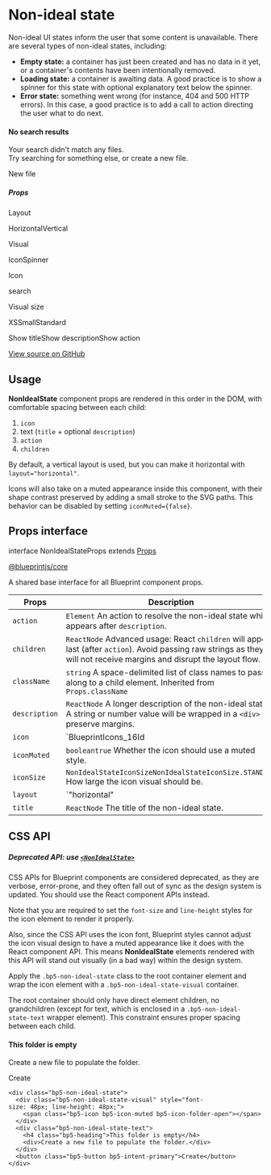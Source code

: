 # Non-ideal state

Non-ideal UI states inform the user that some content is unavailable. There are several types of non-ideal states,
including:

* **Empty state:** a container has just been created and has no data in it yet, or a container's contents have been
  intentionally removed.
* **Loading state:** a container is awaiting data. A good practice is to show a spinner for this state with optional
  explanatory text below the spinner.
* **Error state:** something went wrong (for instance, 404 and 500 HTTP errors). In this case, a good practice is to
  add a call to action directing the user what to do next.

#### No search results

Your search didn't match any files.  
Try searching for something else, or create a new file.

New file

##### Props

Layout 

HorizontalVertical

Visual 

IconSpinner

Icon

search

Visual size 

XSSmallStandard

Show titleShow descriptionShow action

[View source on GitHub](https://github.com/palantir/blueprint/blob/develop/packages/docs-app/src/examples/core-examples/nonIdealStateExample.tsx)

## Usage

**NonIdealState** component props are rendered in this order in the DOM, with comfortable spacing between each child:

1. `icon`
2. text (`title` + optional `description`)
3. `action`
4. `children`

By default, a vertical layout is used, but you can make it horizontal with `layout="horizontal"`.

Icons will also take on a muted appearance inside this component, with their shape contrast preserved by adding a small stroke to the SVG paths. This behavior can be disabled by setting `iconMuted={false}`.

## Props interface

interface NonIdealStateProps extends [Props](#api/Props)

[@blueprintjs/core](https://github.com/palantir/blueprint/blob/d356c8eea/packages/core/src/components/non-ideal-state/nonIdealState.tsx#L33)

A shared base interface for all Blueprint component props.

| Props | Description |
| --- | --- |
| `action` | `Element` An action to resolve the non-ideal state which appears after `description`. |
| `children` | `ReactNode` Advanced usage: React `children` will appear last (after `action`). Avoid passing raw strings as they will not receive margins and disrupt the layout flow. |
| `className` | `string` A space-delimited list of class names to pass along to a child element.  Inherited from `Props.className` |
| `description` | `ReactNode` A longer description of the non-ideal state. A string or number value will be wrapped in a `<div>` to preserve margins. |
| `icon` | `BlueprintIcons_16Id | MaybeElement` The name of a Blueprint icon or a JSX element (such as `<Spinner/>`) to render above the title. |
| `iconMuted` | `booleantrue` Whether the icon should use a muted style. |
| `iconSize` | `NonIdealStateIconSizeNonIdealStateIconSize.STANDARD` How large the icon visual should be. |
| `layout` | `"horizontal" | "vertical""vertical"` Component layout, either vertical or horizontal. |
| `title` | `ReactNode` The title of the non-ideal state. |

## CSS API

##### Deprecated API: use [`<NonIdealState>`](#core/components/non-ideal-state)

CSS APIs for Blueprint components are considered deprecated, as they are verbose, error-prone, and they
often fall out of sync as the design system is updated. You should use the React component APIs instead.

Note that you are required to set the `font-size` and `line-height` styles for the icon element to render it properly.

Also, since the CSS API uses the icon font, Blueprint styles cannot adjust the icon visual design to have a muted
appearance like it does with the React component API. This means **NonIdealState** elements rendered with this API will
stand out visually (in a bad way) within the design system.

Apply the `.bp5-non-ideal-state` class to the root container element and wrap the icon element with a
`.bp5-non-ideal-state-visual` container.

The root container should only have direct element children, no grandchildren (except for text, which is enclosed in a
`.bp5-non-ideal-state-text` wrapper element). This constraint ensures proper spacing between each child.

#### This folder is empty

Create a new file to populate the folder.

Create

```
<div class="bp5-non-ideal-state">  
  <div class="bp5-non-ideal-state-visual" style="font-size: 48px; line-height: 48px;">  
    <span class="bp5-icon bp5-icon-muted bp5-icon-folder-open"></span>  
  </div>  
  <div class="bp5-non-ideal-state-text">  
    <h4 class="bp5-heading">This folder is empty</h4>  
    <div>Create a new file to populate the folder.</div>  
  </div>  
  <button class="bp5-button bp5-intent-primary">Create</button>  
</div>  

```